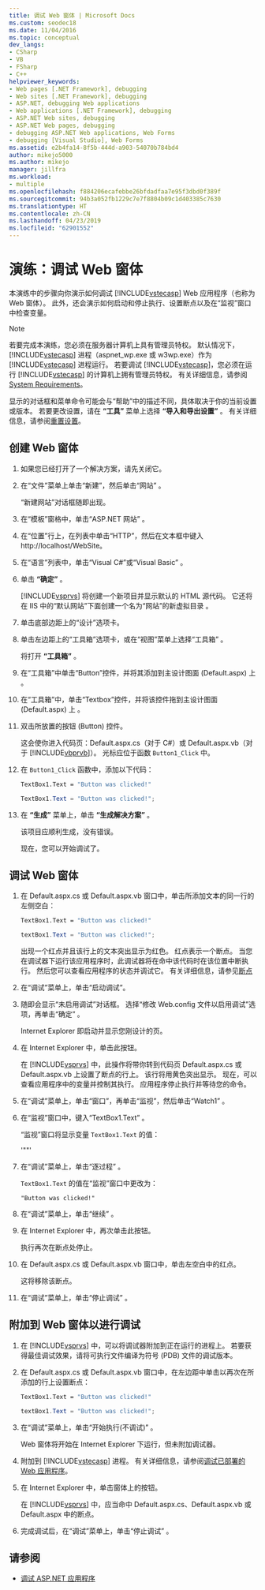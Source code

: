 ```yaml
---
title: 调试 Web 窗体 | Microsoft Docs
ms.custom: seodec18
ms.date: 11/04/2016
ms.topic: conceptual
dev_langs:
- CSharp
- VB
- FSharp
- C++
helpviewer_keywords:
- Web pages [.NET Framework], debugging
- Web sites [.NET Framework], debugging
- ASP.NET, debugging Web applications
- Web applications [.NET Framework], debugging
- ASP.NET Web sites, debugging
- ASP.NET Web pages, debugging
- debugging ASP.NET Web applications, Web Forms
- debugging [Visual Studio], Web Forms
ms.assetid: e2b4fa14-8f5b-444d-a903-54070b784bd4
author: mikejo5000
ms.author: mikejo
manager: jillfra
ms.workload:
- multiple
ms.openlocfilehash: f884206ecafebbe26bfdadfaa7e95f3dbd0f389f
ms.sourcegitcommit: 94b3a052fb1229c7e7f8804b09c1d403385c7630
ms.translationtype: HT
ms.contentlocale: zh-CN
ms.lasthandoff: 04/23/2019
ms.locfileid: "62901552"
---
```

# <a name="walkthrough-debugging-a-web-form"></a>演练：调试 Web 窗体
本演练中的步骤向你演示如何调试 [!INCLUDE[vstecasp](../code-quality/includes/vstecasp_md.md)] Web 应用程序（也称为 Web 窗体）。 此外，还会演示如何启动和停止执行、设置断点以及在“监视”窗口中检查变量。

> [!NOTE]
> 若要完成本演练，您必须在服务器计算机上具有管理员特权。 默认情况下，[!INCLUDE[vstecasp](../code-quality/includes/vstecasp_md.md)] 进程（aspnet_wp.exe 或 w3wp.exe）作为 [!INCLUDE[vstecasp](../code-quality/includes/vstecasp_md.md)] 进程运行。 若要调试 [!INCLUDE[vstecasp](../code-quality/includes/vstecasp_md.md)]，您必须在运行 [!INCLUDE[vstecasp](../code-quality/includes/vstecasp_md.md)] 的计算机上拥有管理员特权。 有关详细信息，请参阅 [System Requirements](../debugger/aspnet-debugging-system-requirements.md)。

显示的对话框和菜单命令可能会与“帮助”中的描述不同，具体取决于你的当前设置或版本。 若要更改设置，请在 **“工具”** 菜单上选择 **“导入和导出设置”** 。 有关详细信息，请参阅[重置设置](../ide/environment-settings.md#reset-settings)。

## <a name="to-create-the-web-form"></a>创建 Web 窗体

1. 如果您已经打开了一个解决方案，请先关闭它。

2. 在“文件”菜单上单击“新建”，然后单击“网站”  。

    “新建网站”对话框随即出现。

3. 在“模板”窗格中，单击“ASP.NET 网站” 。

4. 在“位置”行上，在列表中单击“HTTP”，然后在文本框中键入 http://localhost/WebSite。

5. 在“语言”列表中，单击“Visual C#”或“Visual Basic”  。

6. 单击 **“确定”** 。

    [!INCLUDE[vsprvs](../code-quality/includes/vsprvs_md.md)] 将创建一个新项目并显示默认的 HTML 源代码。 它还将在 IIS 中的“默认网站”下面创建一个名为“网站”的新虚拟目录 。

7. 单击底部边距上的“设计”选项卡。

8. 单击左边距上的“工具箱”选项卡，或在“视图”菜单上选择“工具箱” 。

    将打开 **“工具箱”** 。

9. 在“工具箱”中单击“Button”控件，并将其添加到主设计图面 (Default.aspx) 上 。

10. 在“工具箱”中，单击“Textbox”控件，并将该控件拖到主设计图面 (Default.aspx) 上 。

11. 双击所放置的按钮 (Button) 控件。

     这会使你进入代码页：Default.aspx.cs（对于 C#）或 Default.aspx.vb（对于 [!INCLUDE[vbprvb](../code-quality/includes/vbprvb_md.md)]）。 光标应位于函数 `Button1_Click` 中。

12. 在 `Button1_Click` 函数中，添加以下代码：

    ```vb
    TextBox1.Text = "Button was clicked!"
    ```

    ```csharp
    TextBox1.Text = "Button was clicked!";
    ```

13. 在 **“生成”** 菜单上，单击 **“生成解决方案”** 。

     该项目应顺利生成，没有错误。

     现在，您可以开始调试了。

## <a name="to-debug-the-web-form"></a>调试 Web 窗体

1. 在 Default.aspx.cs 或 Default.aspx.vb 窗口中，单击所添加文本的同一行的左侧空白：

   ```vb
   TextBox1.Text = "Button was clicked!"
   ```

   ```csharp
   textBox1.Text = "Button was clicked!";
   ```

    出现一个红点并且该行上的文本突出显示为红色。 红点表示一个断点。 当您在调试器下运行该应用程序时，此调试器将在命中该代码时在该位置中断执行。 然后您可以查看应用程序的状态并调试它。 有关详细信息，请参见[断点](https://msdn.microsoft.com/library/fe4eedc1-71aa-4928-962f-0912c334d583)

2. 在“调试”菜单上，单击“启动调试”。

3. 随即会显示“未启用调试”对话框。 选择“修改 Web.config 文件以启用调试”选项，再单击“确定” 。

    Internet Explorer 即启动并显示您刚设计的页。

4. 在 Internet Explorer 中，单击此按钮。

    在 [!INCLUDE[vsprvs](../code-quality/includes/vsprvs_md.md)] 中，此操作将带你转到代码页 Default.aspx.cs 或 Default.aspx.vb 上设置了断点的行上。 该行将用黄色突出显示。 现在，可以查看应用程序中的变量并控制其执行。 应用程序停止执行并等待您的命令。

5. 在“调试”菜单上，单击“窗口”，再单击“监视”，然后单击“Watch1”   。

6. 在“监视”窗口中，键入“TextBox1.Text” 。

    “监视”窗口将显示变量 `TextBox1.Text` 的值：

   '""'

7. 在“调试”菜单上，单击“逐过程” 。

    `TextBox1.Text` 的值在“监视”窗口中更改为：

   `"Button was clicked!"`

8. 在“调试”菜单上，单击“继续” 。

9. 在 Internet Explorer 中，再次单击此按钮。

     执行再次在断点处停止。

10. 在 Default.aspx.cs 或 Default.aspx.vb 窗口中，单击左空白中的红点。

     这将移除该断点。

11. 在“调试”菜单上，单击“停止调试” 。

## <a name="to-attach-to-the-web-form-for-debugging"></a>附加到 Web 窗体以进行调试

1. 在 [!INCLUDE[vsprvs](../code-quality/includes/vsprvs_md.md)] 中，可以将调试器附加到正在运行的进程上。 若要获得最佳调试效果，请将可执行文件编译为符号 (PDB) 文件的调试版本。

2. 在 Default.aspx.cs 或 Default.aspx.vb 窗口中，在左边距中单击以再次在所添加的行上设置断点：

   ```vb
   TextBox1.Text = "Button was clicked!"
   ```

   ```csharp
   textBox1.Text = "Button was clicked!";
   ```

3. 在“调试”菜单上，单击“开始执行(不调试)” 。

    Web 窗体将开始在 Internet Explorer 下运行，但未附加调试器。

4. 附加到 [!INCLUDE[vstecasp](../code-quality/includes/vstecasp_md.md)] 进程。 有关详细信息，请参阅[调试已部署的 Web 应用程序](../debugger/debugging-deployed-web-applications.md)。

5. 在 Internet Explorer 中，单击窗体上的按钮。

    在 [!INCLUDE[vsprvs](../code-quality/includes/vsprvs_md.md)] 中，应当命中 Default.aspx.cs、Default.aspx.vb 或 Default.aspx 中的断点。

6. 完成调试后，在“调试”菜单上，单击“停止调试” 。

## <a name="see-also"></a>请参阅

- [调试 ASP.NET 应用程序](../debugger/how-to-enable-debugging-for-aspnet-applications.md)